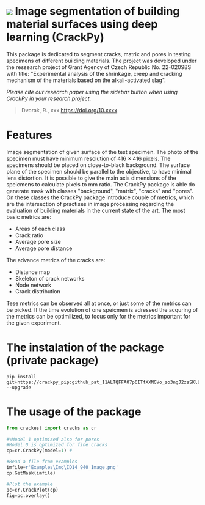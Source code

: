 ![](https://github.com/Rievil/CrackPy/blob/main/Examples/Plots/Example.png)
Image segmentation of building material surfaces using deep learning (CrackPy)
=================================================================

This package is dedicated to segment cracks, matrix and pores in testing specimens of different building materials. The project was developed under the ressearch project of Grant Agency of Czech Republic No. 22-02098S with title: "Experimental analysis of the shrinkage, creep and cracking mechanism of the materials based on the alkali-activated slag".

_Please cite our research paper using the sidebar button when using CrackPy in your research project._
> Dvorak, R., xxx https://doi.org/10.xxxx

Features
============================
Image segmentation of given surface of the test specimen. The photo of the specimen must have minimum resolution of 416 $\times$ 416 pixels.
The specimens should be placed on close-to-black background. The surface plane of the specimen should be parallel to the objective, to have minimal lens distortion. It is possible to give the main axis dimensions of the speicmens to calculate pixels to mm ratio.
The CrackPy package is able do generate mask with classes "background", "matrix", "cracks" and "pores". On these classes the CrackPy package introduce couple of metrics, which are the intersection of practises in image processing regarding the evaluation of building materials in the current state of the art. The most basic metrics are:
- Areas of each class
- Crack ratio
- Average pore size
- Average pore distance

The advance metrics of the cracks are:
- Distance map
- Skeleton of crack networks
- Node network
- Crack distribution

Tese metrics can be observed all at once, or just some of the metrics can be picked. If the time evolution of one speicmen is adressed the acquring of the metrics can be optimilized, to focus only for the metrics important for the given experiment.

The instalation of the package (private package)
============================
```
pip install git+https://crackpy_pip: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@github.com/Rievil/CrackPy --upgrade
```

The usage of the package 
=============================

```Python
from crackest import cracks as cr
 
#%Model 1 optimized also for pores
#Model 0 is optimized for fine cracks
cp=cr.CrackPy(model=1) #

#Read a file from examples
imfile=r'Examples\Img\ID14_940_Image.png' 
cp.GetMask(imfile)

#Plot the example
pc=cr.CrackPlot(cp)
fig=pc.overlay()
```


